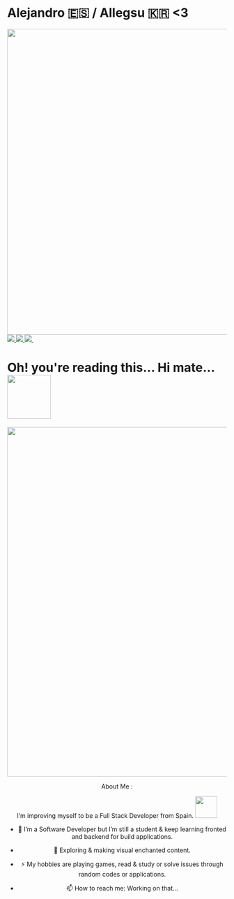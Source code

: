 # Alejandro 🇪🇸 / Allegsu 🇰🇷 <3
<div id="header" align="center">
  <img src="https://media.giphy.com/media/idMI5FlCVSykPFVN5P/giphy.gif" width="700"/>
</div>
<div id="badges">
<a href="https://www.epicgames.com/site/en-US/home">
<img src="https://img.shields.io/badge/EpicGames-black?logo=EpicGames&logoColor=white&style=for-the-badge"/>
</a>
<a href="https://www.playstation.com/en-gb/">
<img src="https://img.shields.io/badge/PlayStation-darkblue?logo=PlayStation&logoColor=white&style=for-the-badge"/>
</a>
<a href="https://www.nintendo.co.uk/">
<img src="https://img.shields.io/badge/Nintendo-red?logo=Nintendo&logoColor=white&style=for-the-badge"/>
<img src="https://komarev.com/ghpvc/?username=Allegsu&style=flat-square&color=blue" alt=""/>
</a>
<h1>
Oh! you're reading this... Hi mate...
<img src="https://media.giphy.com/media/DiIxyaloyBVxKps4Nn/giphy.gif" width="100" height"100"/>
</h1>
<div align="center">
<img src="https://media.giphy.com/media/Av0z9tdsBvFPLnnHz3/giphy.gif" width="800" height"400"/>

About Me :

I’m improving myself to be a Full Stack Developer from Spain. <img src="https://media.giphy.com/media/febLLPjtNPmRBYJNfR/giphy.gif?cid=ecf05e470jtefqf1uxc6qc8m6zyhgjwl8nntm75zvzjkd3bm&ep=v1_stickers_search&rid=giphy.gif&ct=s" width="50">

- :telescope: I’m a Software Developer but I’m still a student & keep learning fronted and backend for build applications. 

- :seedling: Exploring & making visual enchanted content.

- :zap: My hobbies are playing games, read & study or solve issues through random codes or applications. 

- :mailbox: How to reach me: Working on that…

</div>
</div>
